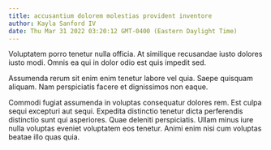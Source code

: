 ```yaml
---
title: accusantium dolorem molestias provident inventore
author: Kayla Sanford IV
date: Thu Mar 31 2022 03:20:12 GMT-0400 (Eastern Daylight Time)
---
```

Voluptatem porro tenetur nulla officia. At similique recusandae iusto dolores iusto modi. Omnis ea qui in dolor odio est quis impedit sed.

 Assumenda rerum sit enim enim tenetur labore vel quia. Saepe quisquam aliquam. Nam perspiciatis facere et dignissimos non eaque.

 Commodi fugiat assumenda in voluptas consequatur dolores rem. Est culpa sequi excepturi aut sequi. Expedita distinctio tenetur dicta perferendis distinctio sunt qui asperiores. Quae deleniti perspiciatis. Ullam minus iure nulla voluptas eveniet voluptatem eos tenetur. Animi enim nisi cum voluptas beatae illo quas quia.